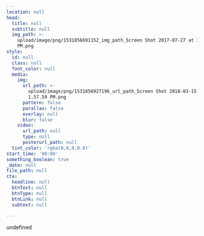 ```yaml
---
location: null
head:
  title: null
  subtitle: null
  img_path: >-
    upload/image/png/1531856691152_img_path_Screen Shot 2017-07-27 at 1.56.35
    PM.png
style:
  id: null
  class: null
  font_color: null
  media:
    img:
      url_path: >-
        upload/image/png/1531856927196_url_path_Screen Shot 2018-03-15 at
        1.57.59 PM.png
      pattern: false
      parallax: false
      overlay: null
      blur: false
    video:
      url_path: null
      type: null
      posterurl_path: null
  tint_color: 'rgba(0,0,0,0.0)'
start_time: '00:00'
something_boolean: true
_date: null
file_path: null
cta:
  headline: null
  btnText: null
  btnType: null
  btnLink: null
  subtext: null

---
```




undefined



